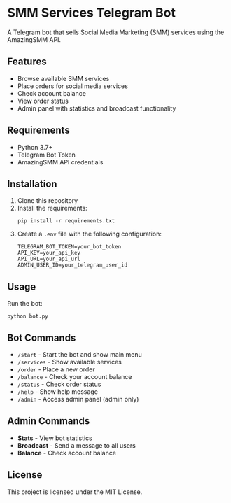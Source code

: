 # SMM Services Telegram Bot

A Telegram bot that sells Social Media Marketing (SMM) services using the AmazingSMM API.

## Features

- Browse available SMM services
- Place orders for social media services
- Check account balance
- View order status
- Admin panel with statistics and broadcast functionality

## Requirements

- Python 3.7+
- Telegram Bot Token
- AmazingSMM API credentials

## Installation

1. Clone this repository
2. Install the requirements:
   ```
   pip install -r requirements.txt
   ```
3. Create a `.env` file with the following configuration:
   ```
   TELEGRAM_BOT_TOKEN=your_bot_token
   API_KEY=your_api_key
   API_URL=your_api_url
   ADMIN_USER_ID=your_telegram_user_id
   ```

## Usage

Run the bot:
```
python bot.py
```

## Bot Commands

- `/start` - Start the bot and show main menu
- `/services` - Show available services
- `/order` - Place a new order
- `/balance` - Check your account balance
- `/status` - Check order status
- `/help` - Show help message
- `/admin` - Access admin panel (admin only)

## Admin Commands

- **Stats** - View bot statistics
- **Broadcast** - Send a message to all users
- **Balance** - Check account balance

## License

This project is licensed under the MIT License. 